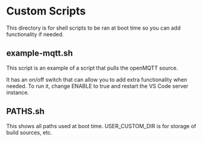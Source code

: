 
# Custom Scripts

This directory is for shell scripts to be ran at boot time so you can add functionality if needed.

## example-mqtt.sh

This script is an example of a script that pulls the openMQTT source.

It has an on/off switch that can allow you to add extra functionality when needed. To run it,
change ENABLE to true and restart the VS Code server instance.

## PATHS.sh

This shows all paths used at boot time. USER_CUSTOM_DIR is for storage of build sources, etc.

